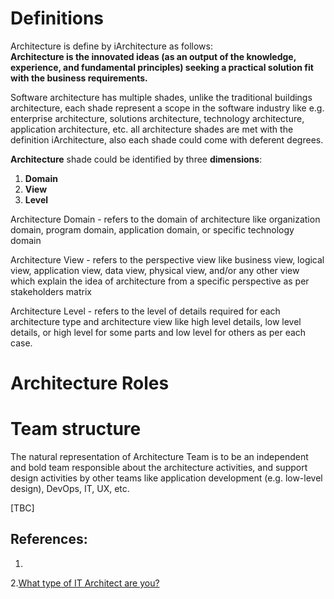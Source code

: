 # Definitions
Architecture is define by iArchitecture as follows:</br> 
**Architecture is the innovated ideas (as an output of the knowledge, experience, and fundamental principles) seeking a practical solution fit with the business requirements.**

Software architecture has multiple shades, unlike the traditional buildings architecture, each shade represent a scope in the software industry like e.g. enterprise architecture, solutions architecture, technology architecture, application architecture, etc. all architecture shades are met with the definition iArchitecture, also each shade could come with deferent degrees.

**Architecture** shade could be identified by three **dimensions**:
1. **Domain**
2. **View**
3. **Level**

Architecture Domain - refers to the domain of architecture like organization domain, program domain, application domain, or specific technology domain 

Architecture View - refers to the perspective view like business view, logical view, application view, data view, physical view, and/or any other view which explain the idea of architecture from a specific perspective as per stakeholders matrix

Architecture Level - refers to the level of details required for each architecture type and architecture view like high level details, low level details, or high level for some parts and low level for others as per each case.

# Architecture Roles


# Team structure
The natural representation of Architecture Team is to be an independent and bold team responsible about the architecture activities, and support design activities by other teams like application development (e.g. low-level design), DevOps, IT, UX, etc.


[TBC]

## References:
1. 
2.[What type of IT Architect are you?]( https://www.redhat.com/architect/what-type-it-architect-are-you)


